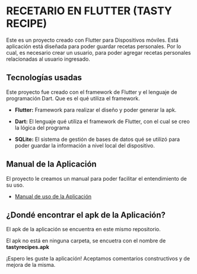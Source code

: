 # RECETARIO EN FLUTTER (TASTY RECIPE)

Este es un proyecto creado con Flutter para Dispositivos móviles. Está aplicación está diseñada para poder guardar recetas personales. Por lo cual, es necesario crear un usuario, para poder agregar recetas personales relacionadas al usuario ingresado.

## Tecnologías usadas

Este proyecto fue creado con el framework de Flutter y el lenguaje de programación Dart. Que es el qué utiliza el framework.

- **Flutter:** Framework para realizar el diseño y poder generar la apk.

- **Dart:** El lenguaje qué utiliza el framework de Flutter, con el cual se creo la lógica del programa

- **SQLite:**  El sistema de gestión de bases de datos qué se utilizó para poder guardar la información a nivel local del dispositivo.

## Manual de la Aplicación

El proyecto le creamos un manual para poder facilitar el entendimiento de su uso.

- [Manual de uso de la Aplicación](https://docs.google.com/document/d/1gKcZWAo_MwaXLn9EnzeyFlrd5JVCLNmD/edit?usp=sharing&ouid=102136412612372644119&rtpof=true&sd=true)

## ¿Dondé encontrar el apk de la Aplicación?

El apk de la aplicación se encuentra en este mismo repositorio.

El apk no está en ninguna carpeta, se encuetra con el nombre de **tastyrecipes.apk**

¡Espero les guste la aplicación! Aceptamos comentarios constructivos y de mejora de la misma.

